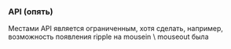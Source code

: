 ### API (опять)
Местами API является ограниченным, хотя сделать, например, возможность появления ripple на mousein \ mouseout была